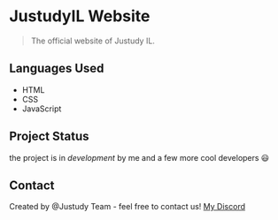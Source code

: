 # JustudyIL Website
> The official website of Justudy IL.

## Languages Used
 - HTML
 - CSS
 - JavaScript

## Project Status
the project is in _development_ by me and a few more cool developers 😃

## Contact
Created by @Justudy Team - feel free to contact us!
[My Discord](https://discordapp.com/users/826419463506755605/)
